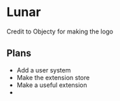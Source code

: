 # Lunar

Credit to Objecty for making the logo

## Plans

- Add a user system
- Make the extension store
- <Lap> Make a useful extension
-